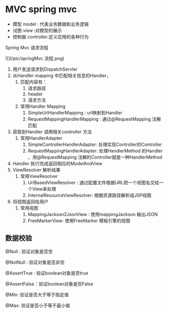 # MVC spring mvc

* 模型 model : 代表业务数据和业务逻辑
* 试图 view  :对模型的展示
* 控制器 controller:定义应用的各种行为

Spring Mvc 请求流程


![](/pic/springMvc 流程.png)

1. 用户发送请求到DispatchServler
2. 从Handler mapping 中匹配相关信息的Handler，
   1. 匹配内容有：
      1. 请求路径
      2. header
      3. 请求方法
   2. 常用Handler Mapping
      1. SimpleUrlHandlerMapping : url映射到Handler
      2. RequestMappingHandlerMapping : 通过@RequestMapping 注解匹配
3. 获取到Handler 调用相关controller 方法
   1. 常用HandlerAdapter
      1. SimpleControllerHandlerAdapter: 处理实现Controller的Controller
      2. RequestMappingHandlerAdapter: 处理HandlerMethod 的Handler ，用@RequestMapping 注解的Controller就是一种HandlerMethod 
4. Handler 执行完成返回相应的ModelAndView
5. ViewResolver 解析结果
   1. 常用ViewResolver
      1. UrlBasedViewResolver : 通过配置文件根据URL把一个视图名交给一个View来处理
      2. InternalResourceViewResolver: 根据资源路径解析成JSP视图
6. 将视图返回给用户
   1. 常用视图
      1. MappingJackson2JsonView : 使用mappingJackson 输出JSON
      2. FreeMarkerView: 使用FreeMarker 模板引擎的视图

## 数据校验

@Null : 验证对象是否空

@NotNull : 验证对象是否非空

@AssertTrue : 验证boolean对象是否true

@AssertFalse：验证boolean对象是否False

@Min: 验证是否大于等于指定值

@Max: 验证是否小于等于最小值

